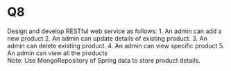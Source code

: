# Q8
Design and develop RESTful web service as follows:
	1. An admin can add a new product
	2. An admin can update details of existing product.
	3. An admin can delete existing product.
	4.  An admin can view specific product
	5. An admin can view all the products	
Note: Use MongoRepository of Spring data to store product details.
```
